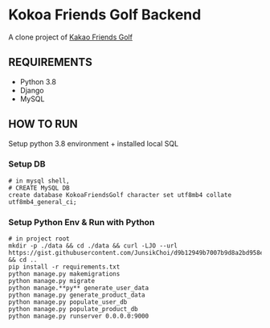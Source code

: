 # Kokoa Friends Golf Backend

A clone project of [Kakao Friends Golf]('https://www.kakaofriendsgolf.com')

## REQUIREMENTS
- Python 3.8
- Django
- MySQL
  
## HOW TO RUN
Setup python 3.8 environment + installed local SQL

### Setup DB
```mysql
# in mysql shell,
# CREATE MySQL DB
create database KokoaFriendsGolf character set utf8mb4 collate utf8mb4_general_ci;
```

### Setup Python Env & Run with Python
```shell
# in project root
mkdir -p ./data && cd ./data && curl -LJO --url https://gist.githubusercontent.com/JunsikChoi/d9b12949b7007b9d8a2bd958e0a8f0e7/raw/746786257b5173a97270622e0b46b89cc8b7a32b/mockup_data.py && cd ..
pip install -r requirements.txt
python manage.py makemigrations
python manage.py migrate
python manage.**py** generate_user_data
python manage.py generate_product_data
python manage.py populate_user_db
python manage.py populate_product_db
python manage.py runserver 0.0.0.0:9000
```

